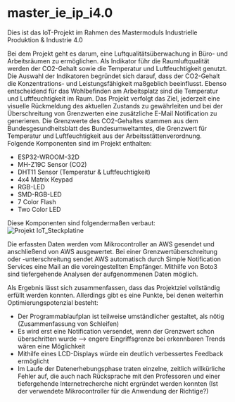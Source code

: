 # master_ie_ip_i4.0
Dies ist das IoT-Projekt im Rahmen des Mastermoduls Industrielle Produktion &amp; Industrie 4.0

Bei dem Projekt geht es darum, eine Luftqualitätsüberwachung in Büro- und Arbeitsräumen zu ermöglichen. Als Indikator führ die Raumluftqualität werden der CO2-Gehalt sowie die Temperatur und Luftfeuchtigkeit genutzt. Die Auswahl der Indikatoren begründet sich darauf, dass der CO2-Gehalt die Konzentrations- und Leistungsfähigkeit maßgeblich beeinflusst. Ebenso entscheidend für das Wohlbefinden am Arbeitsplatz sind die Temperatur und Luftfeuchtigkeit im Raum. Das Projekt verfolgt das Ziel, jederzeit eine visuelle Rückmeldung des aktuellen Zustands zu gewährleiten und bei der Überschreitung von Grenzwerten eine zusätzliche E-Mail Notification zu generieren. 
Die Grenzwerte des CO2-Gehaltes stammen aus dem Bundesgesundheitsblatt des Bundesumweltamtes, die Grenzwert für Temperatur und Luftfeuchtigkeit aus der Arbeitsstättenverordnung. Folgende Komponenten sind im Projekt enthalten:
- ESP32-WROOM-32D
- MH-Z19C Sensor (CO2)
- DHT11 Sensor (Temperatur & Luftfeuchtigkeit)
- 4x4 Matrix Keypad
- RGB-LED
- SMD-RGB-LED
- 7 Color Flash
- Two Color LED

Diese Komponenten sind folgendermaßen verbaut:
![Projekt IoT_Steckplatine](https://user-images.githubusercontent.com/85877515/121889313-60fcf880-cd19-11eb-9771-1301b1e4cbad.png)

Die erfassten Daten werden vom Mikrocontroller an AWS gesendet und anschließend von AWS ausgewertet. Bei einer Grenzwertüberschreitung oder -unterschreitung sendet AWS automatisch durch Simple Notification Services eine Mail an die voreingestellten Empfänger. Mithilfe von Boto3 sind tiefergehende Analysen der aufgenommenen Daten möglich. 

Als Ergebnis lässt sich zusammenfassen, dass das Projektziel vollständig erfüllt werden konnten. Allerdings gibt es eine Punkte, bei denen weiterhin Optimierungspotenzial besteht:
- Der Programmablaufplan ist teilweise umständlicher gestaltet, als nötig (Zusammenfassung von Schleifen)
- Es wird erst eine Notification versendet, wenn der Grenzwert schon überschritten wurde --> engere Eingriffsgrenze bei erkennbaren Trends wären eine Möglichkeit
- Mithilfe eines LCD-Displays würde ein deutlich verbessertes Feedback ermöglicht
- Im Laufe der Datenerhebungsphase traten einzelne, zeitlich willkürliche Fehler auf, die auch nach Rücksprache mit den Professoren und einer tiefergehende Internetrecherche nicht ergründet werden konnten (Ist der verwendete Mikrocontroller für die Anwendung der Richtige?)

